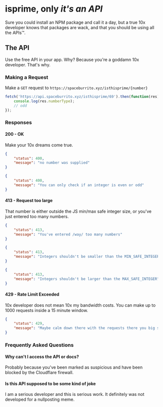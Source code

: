 # isprime, only _it's an API_

Sure you could install an NPM package and call it a day, but a true 10x developer knows 
that packages are wack, and that you should be using all the APIs™.

## The API
Use the free API in your app. Why? Because you're a goddamn 10x developer. That's why.

### Making a Request
Make a `GET` request to `https://spaceburrito.xyz/isthisprime/{number}`
```js
fetch('https://api.spaceburrito.xyz/isthisprime/69').then(function(res) {
    console.log(res.numberType);
    // odd
});
```

### Responses
#### 200 - OK
Make your 10x dreams come true.
```json
{
    "status": 400,
    "message": "no number was supplied"
}
```

```json
{
    "status": 400,
    "message": "You can only check if an integer is even or odd"
}
```

#### 413 - Request too large
That number is either outside the JS min/max safe integer size, or you've just entered too many numbers.
```json
{
    "status": 413,
    "message": "You've entered /way/ too many numbers"
}
```

```json
{
    "status": 413,
    "message": "Integers shouldn't be smaller than the MIN_SAFE_INTEGER"
}
```

```json
{
    "status": 413,
    "message": "Integers shouldn't be larger than the MAX_SAFE_INTEGER"
}
```

#### 429 - Rate Limit Exceeded
10x developer does not mean 10x my bandwidth costs. You can make up to 1000 requests inside a 15 minute window.
```json
{
    "status": 429,
    "message": "Maybe calm down there with the requests there you big shot 10x-er"
}
```

### Frequently Asked Questions
#### Why can't I access the API or docs?
Probably because you've been marked as suspicious and have been blocked by the Cloudflare firewall.

#### Is this API supposed to be some kind of joke
I am a serious developer and this is serious work. It definitely was not developed for a nullposting meme.